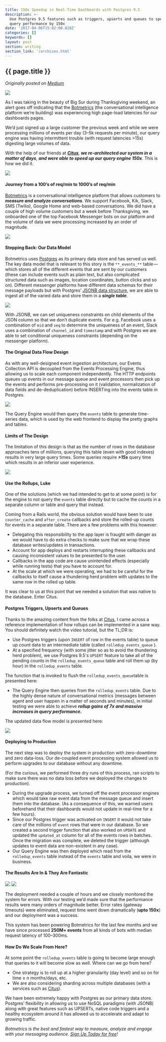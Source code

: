 ```yaml
---
title: 150x Speedup in Real-Time Dashboards with Postgres 9.5
description: >-
  Use Postgres 9.5 features such as triggers, upserts and queues to speed up
  query performance by 150x
date: '2017-04-06T15:02:00.828Z'
categories: []
keywords: []
layout: post
section: writing
section_link: '/archives.html'
---
```


## {{ page.title }}

*Originally posted on [Medium](https://medium.com/@iamclovin)*

![](https://cdn-images-1.medium.com/max/800/1*IjJkMCJkhJ0ChzIe8aKfkw.jpeg)

As I was taking in the beauty of Big Sur during Thanksgiving weekend, an alert goes off indicating that the [Botmetrics](https://www.getbotmetrics.com) (the conversational intelligence platform we’re building) was experiencing high page-load latencies for our dashboards pages.

We’d just signed up a large customer the previous week and while we were processing millions of events per day (3–5k requests per minute), our query engine was having intermittent trouble (with request latencies >15s) digesting large volumes of data.

With the help of our friends at [**_Citus_**](https://citusdata.com), **_we re-architected our system in a matter of days_**, **_and were able to speed up our query engine 150x_**. This is how we did it.

![](https://cdn-images-1.medium.com/max/800/1*C0OVLLlDV0y2CjdiObhuNg.gif)

#### Journey from a 100’s of req/min to 1000’s of req/min

[Botmetrics](https://www.getbotmetrics.com) is a conversational intelligence platform that allows customers to **_measure and analyze conversations_**. We support Facebook, Kik, Slack, SMS (Twilio), Google Home and web-based conversations. We did have a couple of high volume customers but a week before Thanksgiving, we onboarded one of the top Facebook Messenger bots on our platform and the volume of data we were processing increased by an order of magnitude.

![](https://cdn-images-1.medium.com/max/800/1*QnARDkgy0h91DCkmPbc3hQ.png)

#### **Stepping Back: Our Data Model**

Botmetrics uses [Postgres](https://www.postgresql.org) as its primary data store and has served us well. The key data model that is relevant to this story is the `**_events_**` table — which stores all of the different events that are sent by our customers (these can include events such as plain text, but also complicated structured data such as images, location coordinates, button clicks and so on). Different messenger platforms have different data schemas for their message payloads but with Postgres’ [JSONB data structure](https://www.postgresql.org/docs/9.5/static/functions-json.html), we are able to ingest all of the varied data and store them in a **_single table_**.

![](https://cdn-images-1.medium.com/max/800/1*v91-SqkAX7ox_gKhkmhBgQ.png)

With JSONB, we can set uniqueness constraints on child elements of the JSON column so that we don’t duplicate events. For e.g. Facebook uses a combination of `mid` and `seq` to determine the uniqueness of an event, Slack uses a combination of `channel_id` and `timestamp` and with Postgres we are able to set conditional uniqueness constraints (depending on the messenger platform).

#### The Original Data Flow Design

As with any well-designed event ingestion architecture, our Events Collection API is decoupled from the Events Processing Engine, thus allowing us to scale each component independently. The HTTP endpoints queues up events in our message queue and event processors then pick up the events and performs pre-processing on it (validation, normalization of data fields and de-deduplication) before INSERTing into the events table in Postgres.

![](https://cdn-images-1.medium.com/max/800/1*Ulx5VEl1zvZdn8zWopeZqQ.png)

The Query Engine would then query the `events` table to generate time-series data, which is used by the web frontend to display the pretty graphs and tables.

#### Limits of The Design

The limitation of this design is that as the number of rows in the database approaches tens of millions, querying this table (even with good indexes) results in very large query times. Some queries require **_\>15s_** query time which results in an inferior user experience.

![](https://cdn-images-1.medium.com/max/800/1*zAqzD-jwX_9OmbH_NdrbdQ.gif)

#### Use the Rollups, Luke

One of the solutions (which we had intended to get to at some point) is for the engine to not query the `events` table directly but to cache the counts in a separate column or table and query that instead.

Coming from a Rails world, the obvious solution would have been to use `counter_cache` and `after_create` callbacks and store the rolled-up counts for events in a separate table. There are a few problems with this however:

*   Delegating this responsibility to the app layer is fraught with danger as we would have to do extra checks to make sure that we wrap these database writes/updates in transactions.
*   Account for app deploys and restarts interrupting these callbacks and causing inconsistent values to be presented to the user.
*   Callbacks in the app code are cause unintended effects (especially while running tests) that you have to account for.
*   At the scale at which we were operating, we had to be careful for the callbacks to itself cause a thundering herd problem with updates to the same row in the rolled up table.

It was clear to us at this point that we needed a solution that was native to the database. Enter Citus.

#### Postgres Triggers, Upserts and Queues

Thanks to the amazing content from the folks at [Citus](https://citusdata.com), I came across a reference implementation of how rollups can be implemented in a sane way. You should definitely watch the video tutorial, but the TL;DR is:

*   Use Postgres triggers (upon `INSERT` of row in the events table) to queue up count data to an intermediate table (called `rolledup_events_queue` ).
*   At a specified frequency (with some jitter so as to avoid the thundering herd problem), we use Postgres 9.5's `UPSERT` feature to take all of the pending counts in the `rolledup_events_queue` table and roll them up (by hour) in the `rolledup_events` table.

The function that is invoked to flush the `rolledup_events_queue`table is presented here:

*   The Query Engine then queries from the `rolledup_events` table. Due to the highly dense nature of conversational metrics (messages between agent and user happen in a matter of seconds and minutes), in initial testing we were able to achieve **_rollup gains of 7x and massive increases in query performance._**

The updated data flow model is presented here:

![](https://cdn-images-1.medium.com/max/800/1*eHPJRmU0c4j_nW_3ltgMeA.png)

#### Deploying to Production

The next step was to deploy the system in production with zero-downtime and zero data-loss. Our de-coupled event processing system allowed us to perform upgrades to our database without any downtime.

(For the curious, we performed three dry runs of this process, ran scripts to make sure there was no data loss before we deployed the changes to production).

*   During the upgrade process, we turned off the event processor engines which would take raw event data from the message queue and insert them into the database. (As a consequence of this, we warned users beforehand that their dashboards would not update in real-time for a few hours).
*   Since our Postgres trigger was activated on `INSERT` it would not take care of the millions of `event` rows that were in our database. So we created a second trigger function that also worked on `UPDATE` and updated the `updated_at` column for all of the events rows in batches. Once the migration was complete, we deleted the trigger (although updates to event data are non-existent in any case).
*   Our Query Engine was then deployed which read from the `rolledup_events` table instead of the `events` table and voila, we were in business.

#### **The Results Are In & They Are Fantastic**

![](https://cdn-images-1.medium.com/max/800/1*FN9w4UmKa34i_JnffXoHHw.jpeg)
![](https://cdn-images-1.medium.com/max/800/1*tUbF0zE1MEPny3_MBA90SQ.gif)

The deployment needed a couple of hours and we closely monitored the system for errors. With our testing we’d made sure that the performance results were many orders of magnitude better. Error rates (gateway timeouts) were eliminated, request time went down dramatically (**upto 150x**) and our deployment was a success.

This system has been powering Botmetrics for the last few months and we have since processed **250M+ events** from all kinds of bots with median request latency of 100–300ms.

#### How Do We Scale From Here?

At some point the `rolledup_events` table is going to become large enough that queries to it will become slow as well. Where can we go from here?

*   One strategy is to roll up at a higher granularity (day level) and so on for time ≥ n months/days, etc.
*   We are also considering sharding across multiple databases (with a services such as [Citus](https://citusdata.com)).

We have been extremely happy with Postgres as our primary data store. Postgres’ flexibility in allowing us to use NoSQL paradigms (with JSONB) along with great features such as UPSERTs, native code triggers and a healthy ecosystem around it has allowed us to accelerate and adapt to growing traffic.

_Botmetrics is the best and fastest way to measure, analyze and engage with your messaging audience._ [_Sign Up Today for free_](https://www.getbotmetrics.com)_!_
